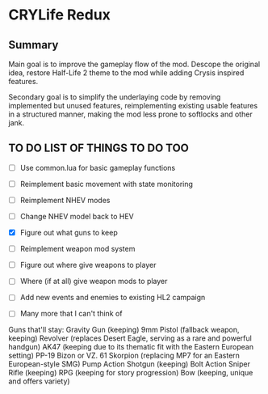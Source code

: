 # CRYLife Redux

## Summary
Main goal is to improve the gameplay flow of the mod.
Descope the original idea, restore Half-Life 2 theme to the mod while adding Crysis inspired features.

Secondary goal is to simplify the underlaying code by removing implemented but unused features, reimplementing existing usable features in a structured manner, making the mod less prone to softlocks and other jank.


## TO DO LIST OF THINGS TO DO TOO
- [ ] Use common.lua for basic gameplay functions
- [ ] Reimplement basic movement with state monitoring
- [ ] Reimplement NHEV modes
- [ ] Change NHEV model back to HEV
- [x] Figure out what guns to keep
- [ ] Reimplement weapon mod system
- [ ] Figure out where give weapons to player
- [ ] Where (if at all) give weapon mods to player
- [ ] Add new events and enemies to existing HL2 campaign
- [ ] Many more that I can't think of 


Guns that'll stay:
Gravity Gun (keeping)
9mm Pistol (fallback weapon, keeping)
Revolver (replaces Desert Eagle, serving as a rare and powerful handgun)
AK47 (keeping due to its thematic fit with the Eastern European setting)
PP-19 Bizon or VZ. 61 Skorpion (replacing MP7 for an Eastern European-style SMG)
Pump Action Shotgun (keeping)
Bolt Action Sniper Rifle (keeping)
RPG (keeping for story progression)
Bow (keeping, unique and offers variety)
